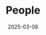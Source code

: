 ---
title: People
date: 2025-03-08

type: landing

sections:
  - block: people
    content:
      title: Meet the Team
      # Choose which groups/teams of users to display.
      #   Edit `user_groups` in each user's profile to add them to one or more of these groups.
      user_groups:
          - Team Leader
          - Team Faculty Members
          - Team Advisor
          - Affiliate Faculty Members
          - Post-doctoral Fellow
          - PhD Students
          - Research Assistants
          - Master Students
          - Undergraduate Students
          - Researchers
          - Administration
          - International Exchange Visitors
      sort_by: Params.last_name
      sort_ascending: true
    design:
      show_interests: false
      show_role: true
      show_social: true
---